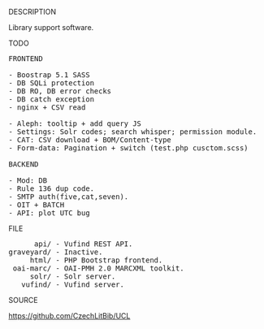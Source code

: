 
DESCRIPTION

Library support software.

TODO
<pre>
FRONTEND

- Boostrap 5.1 SASS
- DB SQLi protection
- DB RO, DB error checks
- DB catch exception
- nginx + CSV read

- Aleph: tooltip + add query JS
- Settings: Solr codes; search whisper; permission module.
- CAT: CSV download + BOM/Content-type
- Form-data: Pagination + switch (test.php cusctom.scss)

BACKEND

- Mod: DB
- Rule 136 dup code.
- SMTP auth(five,cat,seven).
- OIT + BATCH
- API: plot UTC bug
</pre>
FILE
<pre>
      api/ - Vufind REST API.
graveyard/ - Inactive.
     html/ - PHP Bootstrap frontend.
 oai-marc/ - OAI-PMH 2.0 MARCXML toolkit.
     solr/ - Solr server.
   vufind/ - Vufind server.
</pre>
SOURCE

https://github.com/CzechLitBib/UCL

